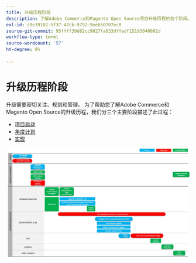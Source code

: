 ```yaml
---
title: 升级历程阶段
description: 了解Adobe Commerce和Magento Open Source项目升级历程的各个阶段。
exl-id: c0e39102-5f37-47cb-9792-9eeb50707ec8
source-git-commit: 95ffff39d82cc9027fa633dffedf15193040802d
workflow-type: tm+mt
source-wordcount: '57'
ht-degree: 0%

---
```


# 升级历程阶段

升级需要密切关注、规划和管理。 为了帮助您了解Adobe Commerce和Magento Open Source的升级历程，我们分三个主要阶段描述了此过程：

- [项目启动](project-launch.md)
- [年度计划](annual-planning.md)
- [实现](implementation.md)

![](../../assets/upgrade-guide/upgrade-journey-phases.svg)
